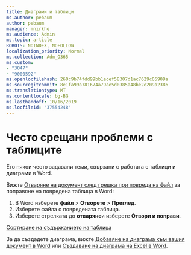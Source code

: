 ```yaml
---
title: Диаграми и таблици
ms.author: pebaum
author: pebaum
manager: mnirkhe
ms.audience: Admin
ms.topic: article
ROBOTS: NOINDEX, NOFOLLOW
localization_priority: Normal
ms.collection: Adm_O365
ms.custom:
- "3047"
- "9000592"
ms.openlocfilehash: 260c9b74fdd99bb1ecef58307d1ac7629c05909a
ms.sourcegitcommit: 8e1fa99a781674a79ae5d0385a48be2e209a2386
ms.translationtype: MT
ms.contentlocale: bg-BG
ms.lasthandoff: 10/16/2019
ms.locfileid: "37554248"
---
```

# <a name="common-issues-with-tables"></a>Често срещани проблеми с таблиците 

Ето някои често задавани теми, свързани с работата с таблици и диаграми в Word.

Вижте [Отваряне на документ след грешка при повреда на файл](https://support.office.com/article/47df9d48-2165-4411-a699-1786ac734bc3) за поправяне на повредена таблица в Word:

 1. В Word изберете **файл** > **Отворете** > **Преглед**.
 2. Изберете файла с повредената таблица.
 3. Изберете стрелката до **отваряне**и изберете **Отвори и поправи**.

[Сортиране на съдържанието на таблица](https://support.office.com/article/F8392477-4613-49CD-ABA6-7C2E48F1D91F)

За да създадете диаграма, вижте [Добавяне на диаграма към вашия документ в Word](https://support.office.com/article/ff48e3eb-5e04-4368-a39e-20df7c798932) или [Създаване на диаграма на Excel в Word](https://support.office.com/article/11A7D2F0-4487-4A9B-BBC6-D50916CD4A57).